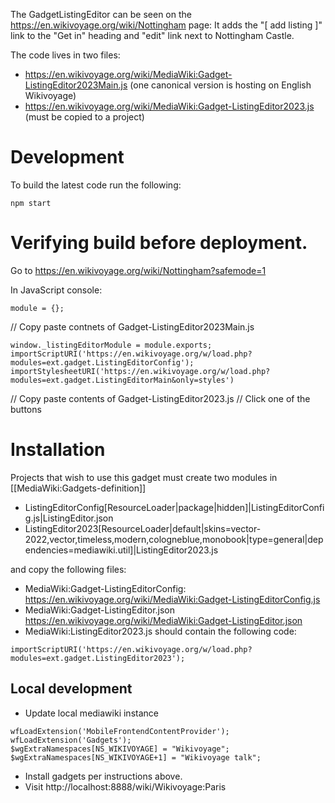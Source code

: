 The GadgetListingEditor can be seen on the https://en.wikivoyage.org/wiki/Nottingham page:
It adds the "[ add listing ]" link to the "Get in" heading and "edit" link next to Nottingham Castle.

The code lives in two files:
* https://en.wikivoyage.org/wiki/MediaWiki:Gadget-ListingEditor2023Main.js (one canonical version is hosting on English Wikivoyage)
* https://en.wikivoyage.org/wiki/MediaWiki:Gadget-ListingEditor2023.js (must be copied to a project)

# Development

To build the latest code run the following:

```
npm start
```

# Verifying build before deployment.

Go to https://en.wikivoyage.org/wiki/Nottingham?safemode=1

In JavaScript console:
```
module = {};
```
// Copy paste contnets of Gadget-ListingEditor2023Main.js
```
window._listingEditorModule = module.exports;
importScriptURI('https://en.wikivoyage.org/w/load.php?modules=ext.gadget.ListingEditorConfig');
importStylesheetURI('https://en.wikivoyage.org/w/load.php?modules=ext.gadget.ListingEditorMain&only=styles')
```
// Copy paste contents of Gadget-ListingEditor2023.js
// Click one of the buttons

# Installation

Projects that wish to use this gadget must create two modules in [[MediaWiki:Gadgets-definition]]

* ListingEditorConfig[ResourceLoader|package|hidden]|ListingEditorConfig.js|ListingEditor.json
* ListingEditor2023[ResourceLoader|default|skins=vector-2022,vector,timeless,modern,cologneblue,monobook|type=general|dependencies=mediawiki.util]|ListingEditor2023.js

and copy the following files:
* MediaWiki:Gadget-ListingEditorConfig: https://en.wikivoyage.org/wiki/MediaWiki:Gadget-ListingEditorConfig.js
* MediaWiki:Gadget-ListingEditor.json https://en.wikivoyage.org/wiki/MediaWiki:Gadget-ListingEditor.json
* MediaWiki:ListingEditor2023.js  should contain the following code:
```
importScriptURI('https://en.wikivoyage.org/w/load.php?modules=ext.gadget.ListingEditor2023');
```


## Local development

* Update local mediawiki instance
```
wfLoadExtension('MobileFrontendContentProvider');
wfLoadExtension('Gadgets');
$wgExtraNamespaces[NS_WIKIVOYAGE] = "Wikivoyage";
$wgExtraNamespaces[NS_WIKIVOYAGE+1] = "Wikivoyage talk";
```
* Install gadgets per instructions above.
* Visit http://localhost:8888/wiki/Wikivoyage:Paris

